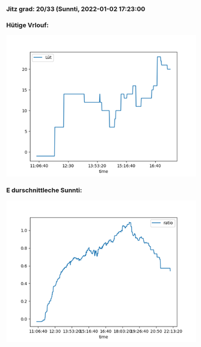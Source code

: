 ### Jitz grad: 20/33 (Sunnti, 2022-01-02 17:23:00

### Hütige Vrlouf:
![Graph](Today.png)

### E durschnittleche Sunnti:
![Graph](Sunnti.png)